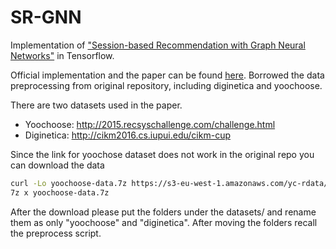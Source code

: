 # SR-GNN
Implementation of ["Session-based Recommendation with Graph Neural Networks"](https://arxiv.org/pdf/1811.00855.pdf) in Tensorflow.

Official implementation and the paper can be found [here](https://github.com/CRIPAC-DIG/SR-GNN). 
Borrowed the data preprocessing from original repository, including diginetica and yoochoose.

There are two datasets used in the paper. 
- Yoochoose: <http://2015.recsyschallenge.com/challenge.html>
- Diginetica: <http://cikm2016.cs.iupui.edu/cikm-cup>

Since the link for yoochose dataset does not work in the original repo you can download the data

```bash
curl -Lo yoochoose-data.7z https://s3-eu-west-1.amazonaws.com/yc-rdata/yoochoose-data.7z
7z x yoochoose-data.7z

```

After the download please put the folders under the datasets/ and rename them as only "yoochoose" and "diginetica". After moving the folders recall the preprocess script. 
